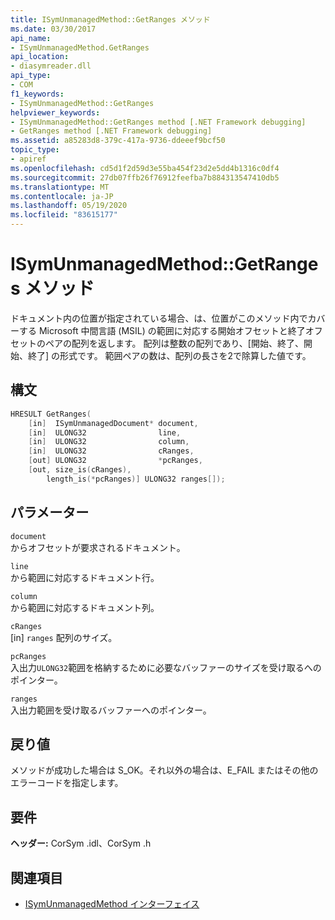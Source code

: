 ```yaml
---
title: ISymUnmanagedMethod::GetRanges メソッド
ms.date: 03/30/2017
api_name:
- ISymUnmanagedMethod.GetRanges
api_location:
- diasymreader.dll
api_type:
- COM
f1_keywords:
- ISymUnmanagedMethod::GetRanges
helpviewer_keywords:
- ISymUnmanagedMethod::GetRanges method [.NET Framework debugging]
- GetRanges method [.NET Framework debugging]
ms.assetid: a85283d8-379c-417a-9736-ddeeef9bcf50
topic_type:
- apiref
ms.openlocfilehash: cd5d1f2d59d3e55ba454f23d2e5dd4b1316c0df4
ms.sourcegitcommit: 27db07ffb26f76912feefba7b884313547410db5
ms.translationtype: MT
ms.contentlocale: ja-JP
ms.lasthandoff: 05/19/2020
ms.locfileid: "83615177"
---
```

# <a name="isymunmanagedmethodgetranges-method"></a>ISymUnmanagedMethod::GetRanges メソッド
ドキュメント内の位置が指定されている場合、は、位置がこのメソッド内でカバーする Microsoft 中間言語 (MSIL) の範囲に対応する開始オフセットと終了オフセットのペアの配列を返します。 配列は整数の配列であり、[開始、終了、開始、終了] の形式です。 範囲ペアの数は、配列の長さを2で除算した値です。  
  
## <a name="syntax"></a>構文  
  
```cpp  
HRESULT GetRanges(  
    [in]  ISymUnmanagedDocument* document,  
    [in]  ULONG32                line,  
    [in]  ULONG32                column,  
    [in]  ULONG32                cRanges,  
    [out] ULONG32                *pcRanges,  
    [out, size_is(cRanges),  
        length_is(*pcRanges)] ULONG32 ranges[]);  
```  
  
## <a name="parameters"></a>パラメーター  
 `document`  
 からオフセットが要求されるドキュメント。  
  
 `line`  
 から範囲に対応するドキュメント行。  
  
 `column`  
 から範囲に対応するドキュメント列。  
  
 `cRanges`  
 [in] `ranges` 配列のサイズ。  
  
 `pcRanges`  
 入出力`ULONG32`範囲を格納するために必要なバッファーのサイズを受け取るへのポインター。  
  
 `ranges`  
 入出力範囲を受け取るバッファーへのポインター。  
  
## <a name="return-value"></a>戻り値  
 メソッドが成功した場合は S_OK。それ以外の場合は、E_FAIL またはその他のエラーコードを指定します。  
  
## <a name="requirements"></a>要件  
 **ヘッダー:** CorSym .idl、CorSym .h  
  
## <a name="see-also"></a>関連項目

- [ISymUnmanagedMethod インターフェイス](isymunmanagedmethod-interface.md)
